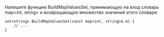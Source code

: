 Напишите функцию BuildMapValuesSet, принимающую на вход словарь map<int, string> и возвращающую множество значений этого словаря:
   
    set<string> BuildMapValuesSet(const map<int, string>& m) {
        // ...
    }
